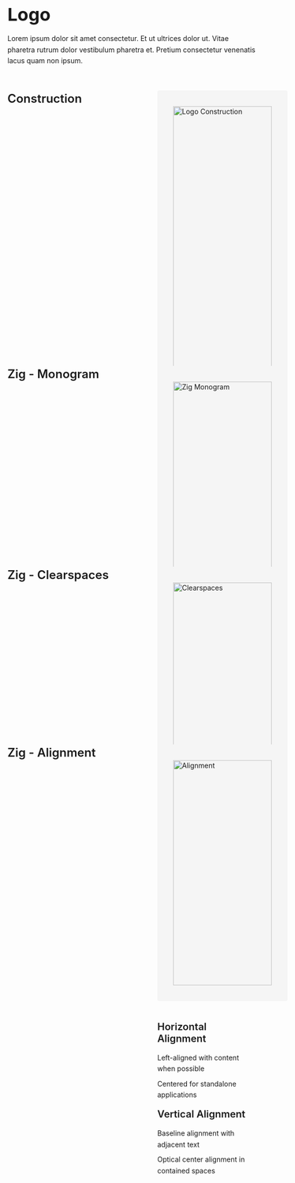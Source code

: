 <div style="max-width: 1200px; margin: 0 auto; padding: 0;">
<h1 style="font-size: 2.25rem; font-weight: bold; margin-bottom: 1rem;">Logo</h1>
<p style="margin: 1rem 0; line-height: 1.6;">Lorem ipsum dolor sit amet consectetur. Et ut ultrices dolor ut. Vitae pharetra rutrum dolor vestibulum pharetra et. Pretium consectetur venenatis lacus quam non ipsum.</p>
<div style="display: grid; grid-template-columns: 240px 1fr; gap: 24px 64px; margin-top: 3rem;">
<div>
<h2 style="margin: 0; font-size: 1.5rem; font-weight: 600; line-height: 1.4;">Construction</h2>
</div>
<div style="max-width: 800px;">
<img src="/images/logo-construction.png" alt="Logo Construction" style="width: 100%; background: #f5f5f5; padding: 2rem; border-radius: 4px; margin-bottom: 1.5rem;" />
<h3 style="font-size: 1.25rem; font-weight: 600; margin: 1rem 0;">We call our symbol The Zig</h3>
<p style="margin: 1rem 0; line-height: 1.6;">The Zig stands for motion, spontaneity and energy. It speaks to the restless energy of the future generations and their desire to create their perfect world.</p>
<p style="margin: 1rem 0; line-height: 1.6;">The Zig is the graphic encapsulation of our narrative and serves to identify everything that we represent. It is a living object that's always in motion. The V approximation represents the 'resting' state of the Zig.</p>
</div>
<div>
<h2 style="margin: 0; font-size: 1.5rem; font-weight: 600; line-height: 1.4;">Zig - Monogram</h2>
</div>
<div style="max-width: 800px;">
<img src="/images/zig-monogram.svg" alt="Zig Monogram" style="width: 100%; background: #f5f5f5; padding: 2rem; border-radius: 4px; margin-bottom: 1.5rem;" />
<p style="margin: 1rem 0; line-height: 1.6;">The Zig monogram serves as our icon mark, designed for recognition at smaller scales and as a memorable brand element.</p>
<ul style="list-style: none; padding: 0; margin: 1rem 0;">
<li style="margin: 0.5rem 0; line-height: 1.6;">App icons</li>
<li style="margin: 0.5rem 0; line-height: 1.6;">Favicons</li>
<li style="margin: 0.5rem 0; line-height: 1.6;">Social media avatars</li>
<li style="margin: 0.5rem 0; line-height: 1.6;">Small-scale applications</li>
</ul>
</div>
<div>
<h2 style="margin: 0; font-size: 1.5rem; font-weight: 600; line-height: 1.4;">Zig - Clearspaces</h2>
</div>
<div style="max-width: 800px;">
<img src="/images/zig-clearspaces.svg" alt="Clearspaces" style="width: 100%; background: #f5f5f5; padding: 2rem; border-radius: 4px; margin-bottom: 1.5rem;" />
<ul style="list-style: none; padding: 0; margin: 1rem 0;">
<li style="margin: 0.5rem 0; line-height: 1.6;"><strong>Minimum Clearspace</strong>: Equal to the height of the Zig monogram</li>
<li style="margin: 0.5rem 0; line-height: 1.6;"><strong>Protected Area</strong>: No other visual elements may intrude into this space</li>
<li style="margin: 0.5rem 0; line-height: 1.6;"><strong>Scaling</strong>: Clearspace scales proportionally with logo size</li>
</ul>
</div>
<div>
<h2 style="margin: 0; font-size: 1.5rem; font-weight: 600; line-height: 1.4;">Zig - Alignment</h2>
</div>
<div style="max-width: 800px;">
<img src="/images/zig-alignment.svg" alt="Alignment" style="width: 100%; background: #f5f5f5; padding: 2rem; border-radius: 4px; margin-bottom: 1.5rem;" />
<h3 style="font-size: 1.25rem; font-weight: 600; margin: 1rem 0;">Horizontal Alignment</h3>
<ul style="list-style: none; padding: 0; margin: 1rem 0;">
<li style="margin: 0.5rem 0; line-height: 1.6;">Left-aligned with content when possible</li>
<li style="margin: 0.5rem 0; line-height: 1.6;">Centered for standalone applications</li>
</ul>
<h3 style="font-size: 1.25rem; font-weight: 600; margin: 1rem 0;">Vertical Alignment</h3>
<ul style="list-style: none; padding: 0; margin: 1rem 0;">
<li style="margin: 0.5rem 0; line-height: 1.6;">Baseline alignment with adjacent text</li>
<li style="margin: 0.5rem 0; line-height: 1.6;">Optical center alignment in contained spaces</li>
</ul>
</div>
</div>
</div>
